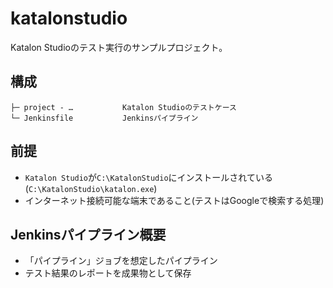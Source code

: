 # katalonstudio
Katalon Studioのテスト実行のサンプルプロジェクト。

## 構成
```
├─ project - …           Katalon Studioのテストケース
└─ Jenkinsfile           Jenkinsパイプライン
```
## 前提
 - `Katalon Studio`が`C:\KatalonStudio`にインストールされている(`C:\KatalonStudio\katalon.exe`)
 - インターネット接続可能な端末であること(テストはGoogleで検索する処理)

## Jenkinsパイプライン概要
 - 「パイプライン」ジョブを想定したパイプライン
 -  テスト結果のレポートを成果物として保存

